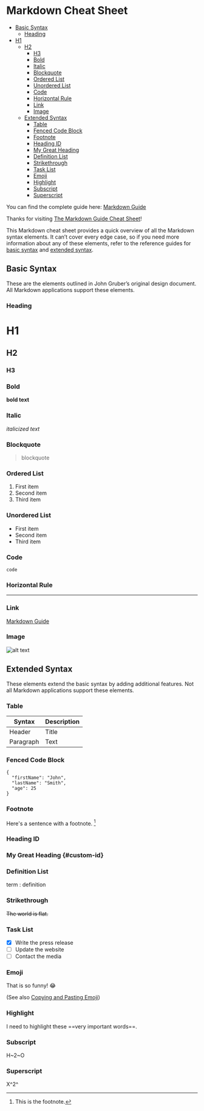 # Markdown Cheat Sheet

<!--Start-Of-TOC-->
   - [Basic Syntax](#Basic-Syntax)
      - [Heading](#Heading)
- [H1](#H1)
   - [H2](#H2)
      - [H3](#H3)
      - [Bold](#Bold)
      - [Italic](#Italic)
      - [Blockquote](#Blockquote)
      - [Ordered List](#Ordered-List)
      - [Unordered List](#Unordered-List)
      - [Code](#Code)
      - [Horizontal Rule](#Horizontal-Rule)
      - [Link](#Link)
      - [Image](#Image)
   - [Extended Syntax](#Extended-Syntax)
      - [Table](#Table)
      - [Fenced Code Block](#Fenced-Code-Block)
      - [Footnote](#Footnote)
      - [Heading ID](#Heading-ID)
      - [My Great Heading](#My-Great-Heading)
      - [Definition List](#Definition-List)
      - [Strikethrough](#Strikethrough)
      - [Task List](#Task-List)
      - [Emoji](#Emoji)
      - [Highlight](#Highlight)
      - [Subscript](#Subscript)
      - [Superscript](#Superscript)
<!--End-Of-TOC-->


You can find the complete guide here: [Markdown Guide](https://www.markdownguide.org/)

Thanks for visiting [The Markdown Guide Cheat Sheet](https://www.markdownguide.org)!

This Markdown cheat sheet provides a quick overview of all the Markdown syntax elements. It can’t cover every edge case, so if you need more information about any of these elements, refer to the reference guides for [basic syntax](https://www.markdownguide.org/basic-syntax) and [extended syntax](https://www.markdownguide.org/extended-syntax).

## Basic Syntax

These are the elements outlined in John Gruber’s original design document. All Markdown applications support these elements.

### Heading

# H1
## H2
### H3

### Bold

**bold text**

### Italic

*italicized text*

### Blockquote

> blockquote

### Ordered List

1. First item
2. Second item
3. Third item

### Unordered List

- First item
- Second item
- Third item

### Code

`code`

### Horizontal Rule

---

### Link

[Markdown Guide](https://www.markdownguide.org)

### Image

![alt text](https://www.markdownguide.org/assets/images/tux.png)

## Extended Syntax

These elements extend the basic syntax by adding additional features. Not all Markdown applications support these elements.

### Table

| Syntax | Description |
| ----------- | ----------- |
| Header | Title |
| Paragraph | Text |

### Fenced Code Block

```
{
  "firstName": "John",
  "lastName": "Smith",
  "age": 25
}
```

### Footnote

Here's a sentence with a footnote. [^1]

[^1]: This is the footnote.

### Heading ID

### My Great Heading {#custom-id}

### Definition List

term
: definition

### Strikethrough

~~The world is flat.~~

### Task List

- [x] Write the press release
- [ ] Update the website
- [ ] Contact the media

### Emoji

That is so funny! :joy:

(See also [Copying and Pasting Emoji](https://www.markdownguide.org/extended-syntax/#copying-and-pasting-emoji))

### Highlight

I need to highlight these ==very important words==.

### Subscript

H~2~O

### Superscript

X^2^